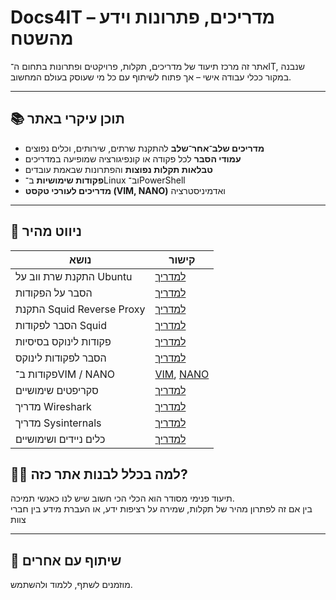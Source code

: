 # Docs4IT – מדריכים, פתרונות וידע מהשטח



אתר זה מרכז תיעוד של מדריכים, תקלות, פרויקטים ופתרונות בתחום ה־IT, שנבנה במקור ככלי עבודה אישי – אך פתוח לשיתוף עם כל מי שעוסק בעולם המחשוב.

---

## 📚 תוכן עיקרי באתר

- **מדריכים שלב־אחר־שלב** להתקנת שרתים, שירותים, וכלים נפוצים
- **עמודי הסבר** לכל פקודה או קונפיגורציה שמופיעה במדריכים
- **טבלאות תקלות נפוצות** והפתרונות שבאמת עובדים
- **פקודות שימושיות** ב־Linux וב־PowerShell
- **מדריכים לעורכי טקסט (VIM, NANO)** ואדמיניסטרציה

---

## 🧭 ניווט מהיר

| נושא | קישור |
|------|-------|
| התקנת שרת ווב על Ubuntu | [למדריך](web-server-ubuntu.md) |
| הסבר על הפקודות | [למדריך](web-server-explained.md) |
| התקנת Squid Reverse Proxy | [למדריך](squid-reverse-proxy.md) |
| הסבר לפקודות Squid | [למדריך](squid-explained.md) |
| פקודות לינוקס בסיסיות | [למדריך](linux-explained.md) |
| הסבר לפקודות לינוקס | [למדריך](linux-explained.md) |
| פקודות ב־VIM / NANO | [VIM](vim-guide.md), [NANO](nano-guide.md) |
| סקריפטים שימושיים | [למדריך](it-scripts.md) |
| מדריך Wireshark | [למדריך](wireshark-guide.md) |
| מדריך Sysinternals | [למדריך](sysinternals-tools.md) |
| כלים ניידים ושימושיים | [למדריך](portable-tools.md) |

## 🧑‍💻 למה בכלל לבנות אתר כזה?

תיעוד פנימי מסודר הוא הכלי הכי חשוב שיש לנו כאנשי תמיכה.  
בין אם זה לפתרון מהיר של תקלות, שמירה על רציפות ידע, או העברת מידע בין חברי צוות

---

## 🔗 שיתוף עם אחרים

מוזמנים לשתף, ללמוד ולהשתמש.